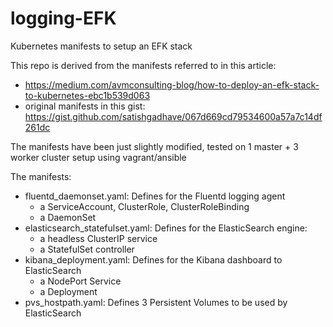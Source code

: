 # logging-EFK

Kubernetes manifests to setup an EFK stack

This repo is derived from the manifests referred to in this article:
- https://medium.com/avmconsulting-blog/how-to-deploy-an-efk-stack-to-kubernetes-ebc1b539d063
- original manifests in this gist: https://gist.github.com/satishgadhave/067d669cd79534600a57a7c14df261dc

The manifests have been just slightly modified, tested on 1 master + 3 worker cluster setup using vagrant/ansible

The manifests:
- fluentd_daemonset.yaml: Defines for the Fluentd logging agent
  - a ServiceAccount, ClusterRole, ClusterRoleBinding
  - a DaemonSet
- elasticsearch_statefulset.yaml: Defines for the ElasticSearch engine:
  - a headless ClusterIP service
  - a StatefulSet controller
- kibana_deployment.yaml: Defines for the Kibana dashboard to ElasticSearch
  - a NodePort Service
  - a Deployment
- pvs_hostpath.yaml: Defines 3 Persistent Volumes to be used by ElasticSearch

